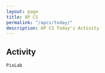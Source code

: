 ```yaml
---
layout: page
title: AP CS
permalink: "/apcs/today/"
description: AP CS Today's Activity
---
```


<h2>Activity <span id="date"></span></h2>
<script src="/public/js/today.js"></script>

`PixLab`

<!-- <table class="sized">
  <tr>
    <td><code>Magpie</code></td>
    <td>1-4</td>
  </tr>
  <tr>
    <td><code>Chapter 54</code></td>
    <td>1, 5, 6</td>
  </tr>
  <tr>
    <td><code>Part 7</code></td>
    <td>Arrays</td>
  </tr>
</table> -->

<!-- ## Pets

Finish implementing the following pets before starting Pixlab:

<table class="sized">
  <tr>
    <td><code>Person</code></td>
    <td>A person can have pets. A person with pets is happy when all of her pets are happy. A person without pets is never happy.</td>
  </tr>
  <tr>
    <td><code>Snake</code></td>
    <td>A snake eats mice, but is happy only if the mice it eats are both more than a week old and weigh more than 0.4 oz.</td>
  </tr>
  <tr>
    <td><code>Parrot</code></td>
    <td>A parrot keeps track of the last 3 sentences it hears. When called, it randomly repeats one of those sentences. A parrot is happy if it has 3 sentences and they are all different.</td>
  </tr>
  <tr>
    <td><code>Turtle</code></td>
    <td>A turtle is happy if and only if its owner doesn't also own a cat. Turtles CANNOT go for a walk.</td>
  </tr>
</table>

<hr> -->

<!-- ## Pixlab

[Setup and Completion Instructions](../pixlab). Be sure to follow the 7 step process for completing the Exercises.

<!-- Do **Not** move past `Activity 3` yet. Work on [codingbat](http://codingbat.com) instead. -->

<!-- The activities use `Objects` and `2D arrays` extensively. If you need help, refer to these **ProgrammedLessons** sections:

<table class="borderless nolines sized inset">
  <tr>
    <td><code>Objects</code></td>
    <td><span class="arrow">▶</span></td>
    <td><a href="http://programmedlessons.org/Java9/index.html#part06">Part 6: Object Oriented Programming</a></td>
  </tr>
  <tr>
    <td><code>2D Arrays</code></td>
    <td><span class="arrow">▶</span></td>
    <td><a href="http://programmedlessons.org/Java9/chap67/ch67_01.html">Chapter 67</a></td>
  </tr>
</table> -->

<!-- <div class="section" markdown="1">
If you are currently working on a specific project, continue. Otherwise, you have a few choices for today.

</div>

<p class="label">Ruby</p>
<div class="section" markdown="1">
<div class="section" markdown="1">
* Find an interesting, new, or important section of [Learn Ruby the Hard Way](https://learncodethehardway.org/ruby/) to investigate. Write the exercises.
* [Codecademy's Ruby lessons](https://www.codecademy.com/learn/ruby)
</div>
</div>

<p class="label">Java</p>
<div class="section" markdown="1">
<div class="section" markdown="1">
* Find an interesting, new, or important chapter of [Java Chortle](https://chortle.ccsu.edu/cs151/cs151java.html) to investigate. Take the quizzes and write the exercises.
* [Codingbat](http://codingbat.com)
</div>
</div> -->